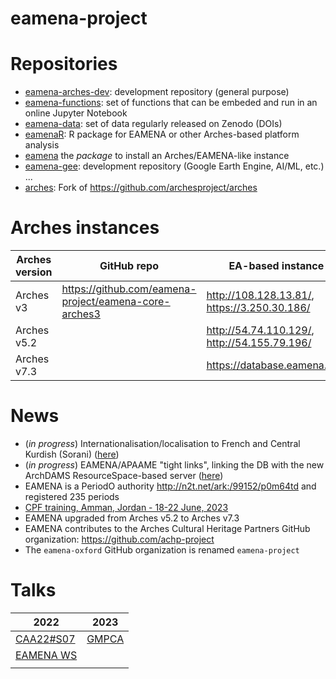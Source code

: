 # eamena-project

# Repositories

* [eamena-arches-dev](https://github.com/eamena-project/eamena-arches-dev): development repository (general purpose)
* [eamena-functions](https://github.com/eamena-project/eamena-functions): set of functions that can be embeded and run in an online Jupyter Notebook
* [eamena-data](https://github.com/eamena-project/eamena-data): set of data regularly released on Zenodo (DOIs) 
* [eamenaR](https://github.com/eamena-project/eamenaR): R package for EAMENA or other Arches-based platform analysis
* [eamena](https://github.com/eamena-project/eamena) the *package* to install an Arches/EAMENA-like instance 
* [eamena-gee](https://github.com/eamena-project/eamena-gee): development repository (Google Earth Engine, AI/ML, etc.)
...
* [arches](https://github.com/eamena-project/arches): Fork of https://github.com/archesproject/arches

# Arches instances

| Arches version | GitHub repo | EA-based instance |
|----------------|-------------|-------------------|
| Arches v3      |  https://github.com/eamena-project/eamena-core-arches3           |        http://108.128.13.81/, https://3.250.30.186/           |
| Arches v5.2      |           |        http://54.74.110.129/, http://54.155.79.196/           |
| Arches v7.3      |           |        https://database.eamena.org/         |

# News

* (*in progress*) Internationalisation/localisation to French and Central Kurdish (Sorani) ([here](https://github.com/eamena-project/eamena-arches-dev/tree/main/dbs/database.eamena/i18n#i18n))
* (*in progress*) EAMENA/APAAME "tight links", linking the DB with the new ArchDAMS ResourceSpace-based server ([here](https://github.com/eamena-project/eamena-arches-dev/blob/main/projects/apaame/README.md#apaame-server))
* EAMENA is a PeriodO authority http://n2t.net/ark:/99152/p0m64td and registered 235 periods 
* [CPF training, Amman, Jordan - 18-22 June, 2023](https://github.com/eamena-project/eamena-arches-dev/tree/main/training#users--database-managers--sys-admins-training)
* EAMENA upgraded from Arches v5.2 to Arches v7.3
* EAMENA contributes to the Arches Cultural Heritage Partners GitHub organization: https://github.com/achp-project
* The `eamena-oxford` GitHub organization is renamed `eamena-project`

# Talks

| 2022 | 2023 |
|------|------|
| [CAA22#S07](https://github.com/eamena-project/eamena-arches-dev/blob/main/event/CAA-S07.md)    |   [GMPCA](https://eamena-project.github.io/eamena-arches-dev/talks/2023-gmpca/pres/#/title-slide)   |
| [EAMENA WS](https://eamena-project.github.io/reveal.js/projects/time.html)     |      |
|      |      |


